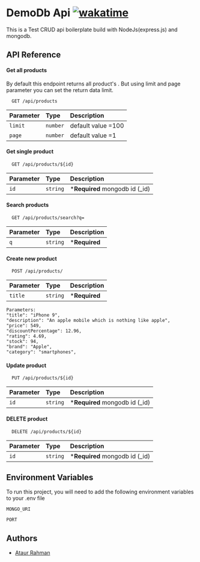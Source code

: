 
# DemoDb Api [![wakatime](https://wakatime.com/badge/user/fa185e46-0344-4585-b3ad-55f0e4fd8daf/project/f01b6a46-92c4-4817-aebb-675b7cbb61d4.svg)](https://wakatime.com/badge/user/fa185e46-0344-4585-b3ad-55f0e4fd8daf/project/f01b6a46-92c4-4817-aebb-675b7cbb61d4)

This is a Test CRUD api boilerplate build with NodeJs(express.js) and mongodb.


## API Reference

#### Get all products
By default this endpoint returns all product's . But using limit and page parameter you can set the return data limit.

```http
  GET /api/products
```


| Parameter | Type     | Description                |
| :-------- | :------- | :------------------------- |
| `limit` | `number` | default value =100 |
| `page` | `number` | default value =1 |

#### Get single product

```http
  GET /api/products/${id}
```

| Parameter | Type     | Description                       |
| :-------- | :------- | :-------------------------------- |
| `id`      | `string` | ***Required** mongodb id (_id) |


#### Search products

```http
  GET /api/products/search?q=
```

| Parameter | Type     | Description                       |
| :-------- | :------- | :-------------------------------- |
| `q`      | `string` | ***Required** |


#### Create new product

```http
  POST /api/products/
```

| Parameter | Type     | Description                       |
| :-------- | :------- | :-------------------------------- |
| `title`      | `string` | ***Required** |

```http
Parameters:
"title": "iPhone 9",
"description": "An apple mobile which is nothing like apple",
"price": 549,
"discountPercentage": 12.96,
"rating": 4.69,
"stock": 94,
"brand": "Apple",
"category": "smartphones",
```

#### Update product

```http
  PUT /api/products/${id}
```

| Parameter | Type     | Description                       |
| :-------- | :------- | :-------------------------------- |
| `id`      | `string` | ***Required** mongodb id (_id) |

#### DELETE product

```http
  DELETE /api/products/${id}
```

| Parameter | Type     | Description                       |
| :-------- | :------- | :-------------------------------- |
| `id`      | `string` | ***Required** mongodb id (_id) |


## Environment Variables

To run this project, you will need to add the following environment variables to your .env file

`MONGO_URI`

`PORT`


## Authors

- [Ataur Rahman](https://www.github.com/ataur39n-sharif)


